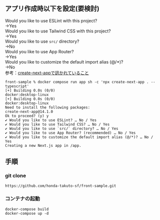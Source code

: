 ## アプリ作成時以下を設定(要検討)
Would you like to use ESLint with this project?<br>
→Yes<br>
Would you like to use Tailwind CSS with this project?<br>
→Yes<br>
Would you like to use `src/` directory?<br>
→No<br>
Would you like to use App Router?<br>
→Yes<br>
Would you like to customize the default import alias (@/*)?<br>
→No<br>
参考：[create-next-appで訊かれていること](https://zenn.dev/ikkik/articles/51d97ff70bd0da#%E2%9C%94-would-you-like-to-customize-the-default-import-alias%3F)
```
front-sample % docker compose run app sh -c 'npx create-next-app . --typescript'
[+] Building 0.0s (0/0)                                                                                                               docker:desktop-linux
[+] Building 0.0s (0/0)                                                                                                               docker:desktop-linux
Need to install the following packages:
create-next-app@14.1.0
Ok to proceed? (y) y
✔ Would you like to use ESLint? … No / Yes
✔ Would you like to use Tailwind CSS? … No / Yes
✔ Would you like to use `src/` directory? … No / Yes
✔ Would you like to use App Router? (recommended) … No / Yes
✔ Would you like to customize the default import alias (@/*)? … No / Yes
Creating a new Next.js app in /app.
```

## 手順
### git clone
```
https://github.com/honda-takuto-sf/front-sample.git
```
### コンテナの起動

```
docker-compose build
docker-compose up -d
```

